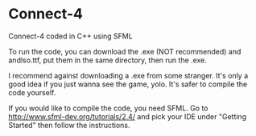 # Connect-4

Connect-4 coded in C++ using SFML

To run the code, you can download the .exe (NOT recommended) and andlso.ttf, put them in the same directory, then run the .exe.

I recommend against downloading a .exe from some stranger. It's only a good idea if you just wanna see the game, yolo. It's safer to compile the code yourself.

If you would like to compile the code, you need SFML. Go to http://www.sfml-dev.org/tutorials/2.4/ and pick your IDE under "Getting Started" then follow the instructions.
